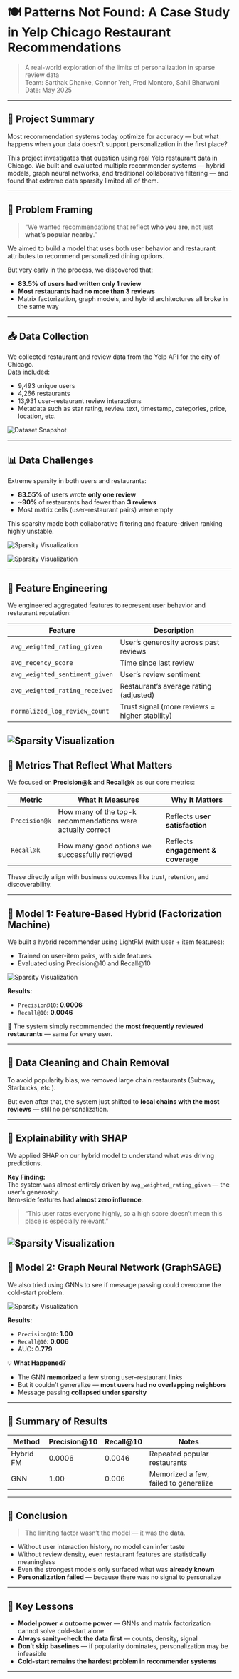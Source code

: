 # 🍽️ Patterns Not Found: A Case Study in Yelp Chicago Restaurant Recommendations

> A real-world exploration of the limits of personalization in sparse review data  
> Team: Sarthak Dhanke, Connor Yeh, Fred Montero, Sahil Bharwani  
> Date: May 2025

---

## 📌 Project Summary

Most recommendation systems today optimize for accuracy — but what happens when your data doesn't support personalization in the first place?

This project investigates that question using real Yelp restaurant data in Chicago. We built and evaluated multiple recommender systems — hybrid models, graph neural networks, and traditional collaborative filtering — and found that extreme data sparsity limited all of them.

---

## 🧭 Problem Framing

> “We wanted recommendations that reflect **who you are**, not just **what’s popular nearby**.”

We aimed to build a model that uses both user behavior and restaurant attributes to recommend personalized dining options.

But very early in the process, we discovered that:
- **83.5% of users had written only 1 review**
- **Most restaurants had no more than 3 reviews**
- Matrix factorization, graph models, and hybrid architectures all broke in the same way

---

## 📥 Data Collection

We collected restaurant and review data from the Yelp API for the city of Chicago.  
Data included:
- 9,493 unique users
- 4,266 restaurants
- 13,931 user–restaurant review interactions
- Metadata such as star rating, review text, timestamp, categories, price, location, etc.

![Dataset Snapshot](images/dataset_snapshot.png)

---

## 📊 Data Challenges

Extreme sparsity in both users and restaurants:

- **83.55%** of users wrote **only one review**
- **~90%** of restaurants had fewer than **3 reviews**
- Most matrix cells (user–restaurant pairs) were empty

This sparsity made both collaborative filtering and feature-driven ranking highly unstable.

![Sparsity Visualization](images/data_sparsity_1.png)






![Sparsity Visualization](images/data_sparsity_3.png)

---

## 🔧 Feature Engineering

We engineered aggregated features to represent user behavior and restaurant reputation:

| Feature | Description |
|---------|-------------|
| `avg_weighted_rating_given` | User’s generosity across past reviews |
| `avg_recency_score` | Time since last review |
| `avg_weighted_sentiment_given` | User’s review sentiment |
| `avg_weighted_rating_received` | Restaurant’s average rating (adjusted) |
| `normalized_log_review_count` | Trust signal (more reviews = higher stability) |

![Sparsity Visualization](images/feature_engineering.png)
---

## 📐 Metrics That Reflect What Matters

We focused on **Precision@k** and **Recall@k** as our core metrics:

| Metric | What It Measures | Why It Matters |
|--------|------------------|----------------|
| `Precision@k` | How many of the top-k recommendations were actually correct | Reflects **user satisfaction** |
| `Recall@k` | How many good options we successfully retrieved | Reflects **engagement & coverage** |

These directly align with business outcomes like trust, retention, and discoverability.

---

## 🤖 Model 1: Feature-Based Hybrid (Factorization Machine)

We built a hybrid recommender using LightFM (with user + item features):

- Trained on user-item pairs, with side features
- Evaluated using Precision@10 and Recall@10

![Sparsity Visualization](images/hybrid_model.png)

**Results:**
- `Precision@10`: **0.0006**
- `Recall@10`: **0.0046**

🔎 The system simply recommended the **most frequently reviewed restaurants** — same for every user.

---

## 🧹 Data Cleaning and Chain Removal

To avoid popularity bias, we removed large chain restaurants (Subway, Starbucks, etc.).

But even after that, the system just shifted to **local chains with the most reviews** — still no personalization.

---

## 🔬 Explainability with SHAP

We applied SHAP on our hybrid model to understand what was driving predictions.

**Key Finding:**  
The system was almost entirely driven by `avg_weighted_rating_given` — the user’s generosity.  
Item-side features had **almost zero influence**.

> “This user rates everyone highly, so a high score doesn’t mean this place is especially relevant.”


![Sparsity Visualization](images/shap.png)
---

## 🧠 Model 2: Graph Neural Network (GraphSAGE)

We also tried using GNNs to see if message passing could overcome the cold-start problem.

![Sparsity Visualization](images/graph.png)

**Results:**
- `Precision@10`: **1.00**
- `Recall@10`: **0.006**
- AUC: **0.779**

💡 **What Happened?**
- The GNN **memorized** a few strong user–restaurant links
- But it couldn’t generalize — **most users had no overlapping neighbors**
- Message passing **collapsed under sparsity**

---

## 🧵 Summary of Results

| Method | Precision@10 | Recall@10 | Notes |
|--------|--------------|-----------|-------|
| Hybrid FM | 0.0006 | 0.0046 | Repeated popular restaurants |
| GNN | 1.00 | 0.006 | Memorized a few, failed to generalize |

---

## 🧩 Conclusion

> The limiting factor wasn’t the model — it was the **data**.

- Without user interaction history, no model can infer taste  
- Without review density, even restaurant features are statistically meaningless  
- Even the strongest models only surfaced what was **already known**  
- **Personalization failed** — because there was no signal to personalize

---

## 📌 Key Lessons

- **Model power ≠ outcome power** — GNNs and matrix factorization cannot solve cold-start alone
- **Always sanity-check the data first** — counts, density, signal
- **Don’t skip baselines** — if popularity dominates, personalization may be infeasible
- **Cold-start remains the hardest problem in recommender systems**

---



